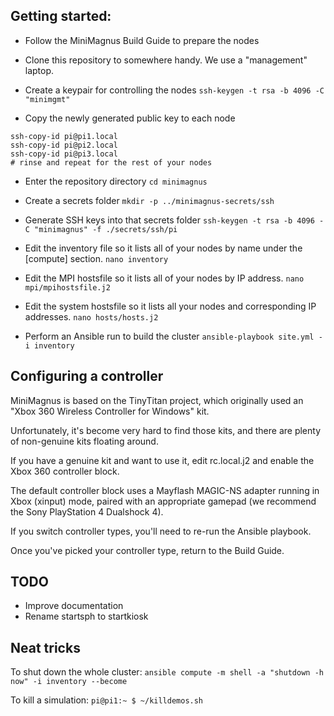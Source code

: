 ## Getting started:
* Follow the MiniMagnus Build Guide to prepare the nodes

* Clone this repository to somewhere handy. We use a "management" laptop.

* Create a keypair for controlling the nodes
`ssh-keygen -t rsa -b 4096 -C "minimgmt"`

* Copy the newly generated public key to each node
```
ssh-copy-id pi@pi1.local
ssh-copy-id pi@pi2.local
ssh-copy-id pi@pi3.local
# rinse and repeat for the rest of your nodes
```

* Enter the repository directory
`cd minimagnus`

* Create a secrets folder
`mkdir -p ../minimagnus-secrets/ssh`

* Generate SSH keys into that secrets folder
`ssh-keygen -t rsa -b 4096 -C "minimagnus" -f ./secrets/ssh/pi`

* Edit the inventory file so it lists all of your nodes by name under the [compute] section.
`nano inventory`

* Edit the MPI hostsfile so it lists all of your nodes by IP address.
`nano mpi/mpihostsfile.j2`

* Edit the system hostsfile so it lists all your nodes and corresponding IP addresses.
`nano hosts/hosts.j2`

* Perform an Ansible run to build the cluster
`ansible-playbook site.yml -i inventory`

## Configuring a controller
MiniMagnus is based on the TinyTitan project, which originally used an "Xbox 360 Wireless Controller for Windows" kit. 

Unfortunately, it's become very hard to find those kits, and there are plenty of non-genuine kits floating around.

If you have a genuine kit and want to use it, edit rc.local.j2 and enable the Xbox 360 controller block.

The default controller block uses a Mayflash MAGIC-NS adapter running in Xbox (xinput) mode, paired with an appropriate gamepad (we recommend the Sony PlayStation 4 Dualshock 4).

If you switch controller types, you'll need to re-run the Ansible playbook.

Once you've picked your controller type, return to the Build Guide.

## TODO
* Improve documentation
* Rename startsph to startkiosk

## Neat tricks
To shut down the whole cluster:
`ansible compute -m shell -a "shutdown -h now" -i inventory --become`

To kill a simulation:
`pi@pi1:~ $ ~/killdemos.sh`
